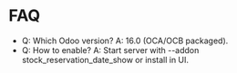 # FAQ

- Q: Which Odoo version? A: 16.0 (OCA/OCB packaged).
- Q: How to enable? A: Start server with --addon stock_reservation_date_show or install in UI.
